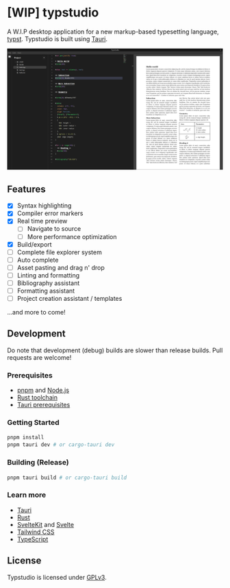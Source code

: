 # [WIP] typstudio

A W.I.P desktop application for a new markup-based typesetting language, [typst](https://github.com/typst/typst).
Typstudio is built using [Tauri](https://tauri.app/).

![](.github/assets/screenshot.png)

## Features

- [x] Syntax highlighting
- [x] Compiler error markers
- [x] Real time preview
    - [ ] Navigate to source
    - [ ] More performance optimization
- [x] Build/export
- [ ] Complete file explorer system
- [ ] Auto complete
- [ ] Asset pasting and drag n' drop
- [ ] Linting and formatting
- [ ] Bibliography assistant
- [ ] Formatting assistant
- [ ] Project creation assistant / templates

...and more to come!

## Development

Do note that development (debug) builds are slower than release builds. Pull requests are welcome!

### Prerequisites

- [pnpm](https://pnpm.io/) and [Node.js](https://nodejs.org/en)
- [Rust toolchain](https://www.rust-lang.org/tools/install)
- [Tauri prerequisites](https://tauri.app/v1/guides/getting-started/prerequisites)

### Getting Started

```bash
pnpm install
pnpm tauri dev # or cargo-tauri dev
```

### Building (Release)

```bash
pnpm tauri build # or cargo-tauri build
```

### Learn more

- [Tauri](https://tauri.app/v1/guides/)
- [Rust](https://doc.rust-lang.org/book/)
- [SvelteKit](https://kit.svelte.dev/docs/introduction) and [Svelte](https://svelte.dev/docs)
- [Tailwind CSS](https://tailwindcss.com/docs)
- [TypeScript](https://www.typescriptlang.org/docs/)

## License

Typstudio is licensed under [GPLv3](COPYING).
